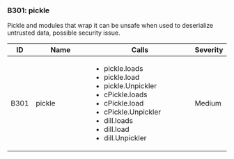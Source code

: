 ### B301: pickle

Pickle and modules that wrap it can be unsafe when used to deserialize
untrusted data, possible security issue.

<table>
<colgroup>
<col style="width: 8%" />
<col style="width: 28%" />
<col style="width: 49%" />
<col style="width: 15%" />
</colgroup>
<thead>
<tr class="header">
<th>ID</th>
<th>Name</th>
<th>Calls</th>
<th>Severity</th>
</tr>
</thead>
<tbody>
<tr class="odd">
<td>B301</td>
<td>pickle</td>
<td><ul>
<li>pickle.loads</li>
<li>pickle.load</li>
<li>pickle.Unpickler</li>
<li>cPickle.loads</li>
<li>cPickle.load</li>
<li>cPickle.Unpickler</li>
<li>dill.loads</li>
<li>dill.load</li>
<li>dill.Unpickler</li>
</ul></td>
<td>Medium</td>
</tr>
</tbody>
</table>
